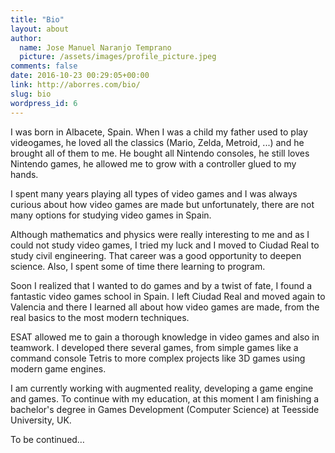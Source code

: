 ```yaml
---
title: "Bio"
layout: about 
author: 
  name: Jose Manuel Naranjo Temprano
  picture: /assets/images/profile_picture.jpeg
comments: false
date: 2016-10-23 00:29:05+00:00
link: http://aborres.com/bio/
slug: bio
wordpress_id: 6
---
```


I was born in Albacete, Spain. When I was a child my father used to play videogames, he loved all the classics (Mario, Zelda, Metroid, ...) and he brought all of them to me. He bought all Nintendo consoles, he still loves Nintendo games, he allowed me to grow with a controller glued to my hands.

I spent many years playing all types of video games and I was always curious about how video games are made but unfortunately, there are not many options for studying video games in Spain.

Although mathematics and physics were really interesting to me and as I could not study video games, I tried my luck and I moved to Ciudad Real to study civil engineering. That career was a good opportunity to deepen science. Also, I spent some of time there learning to program.

Soon I realized that I wanted to do games and by a twist of fate, I found a fantastic video games school in Spain. I left Ciudad Real and moved again to Valencia and there I learned all about how video games are made, from the real basics to the most modern techniques.

ESAT allowed me to gain a thorough knowledge in video games and also in teamwork. I developed there several games, from simple games like a command console Tetris to more complex projects like 3D games using modern game engines.

I am currently working with augmented reality, developing a game engine and games. To continue with my education, at this moment I am finishing a bachelor's degree in Games Development (Computer Science) at Teesside University, UK.

To be continued…
